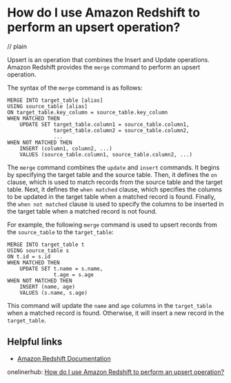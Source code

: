 # How do I use Amazon Redshift to perform an upsert operation?
// plain

Upsert is an operation that combines the Insert and Update operations. Amazon Redshift provides the `merge` command to perform an upsert operation.

The syntax of the `merge` command is as follows:
```
MERGE INTO target_table [alias]
USING source_table [alias]
ON target_table.key_column = source_table.key_column
WHEN MATCHED THEN
    UPDATE SET target_table.column1 = source_table.column1,
               target_table.column2 = source_table.column2,
               ...
WHEN NOT MATCHED THEN
    INSERT (column1, column2, ...)
    VALUES (source_table.column1, source_table.column2, ...)
```

The `merge` command combines the `update` and `insert` commands. It begins by specifying the target table and the source table. Then, it defines the `on` clause, which is used to match records from the source table and the target table. Next, it defines the `when matched` clause, which specifies the columns to be updated in the target table when a matched record is found. Finally, the `when not matched` clause is used to specify the columns to be inserted in the target table when a matched record is not found.

For example, the following `merge` command is used to upsert records from the `source_table` to the `target_table`:
```
MERGE INTO target_table t
USING source_table s
ON t.id = s.id
WHEN MATCHED THEN
    UPDATE SET t.name = s.name,
               t.age = s.age
WHEN NOT MATCHED THEN
    INSERT (name, age)
    VALUES (s.name, s.age)
```

This command will update the `name` and `age` columns in the `target_table` when a matched record is found. Otherwise, it will insert a new record in the `target_table`.

## Helpful links
- [Amazon Redshift Documentation](https://docs.aws.amazon.com/redshift/latest/dg/r_MERGE_command.html)

onelinerhub: [How do I use Amazon Redshift to perform an upsert operation?](https://onelinerhub.com/amazon-redshift/how-do-i-use-amazon-redshift-to-perform-an-upsert-operation)
